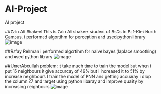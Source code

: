 # AI-Project
AI project

##Zain Ali Shakeel
This is Zain Ali shakeel student of BsCs in Paf-Kiet North Campus. i performed algortihm for perception and used python library 
![image](https://user-images.githubusercontent.com/74775437/169622862-7b5591e7-10a1-4339-a68f-6c9b6d15e653.png)

##Rafay Rehman
i performed algortihm for naive bayes (laplace smoothing) and used python library 
![image](https://user-images.githubusercontent.com/74775437/169623114-d5a73780-d896-41e4-9097-0a368d875c2e.png)


##UmerAbdullah
problem: it take much time to train the model but when i put 15 neighbours it give accurcay of 49%
  but i increased it to 51% by increase neighbours 
I train the model of KNN and getting accuaray i drop the column 27 and target using python libaray  and improve quality by increasing neighbours
![image](https://user-images.githubusercontent.com/66125719/169628448-b9f72889-4f41-4efb-b513-cc2e90065e6b.png)

